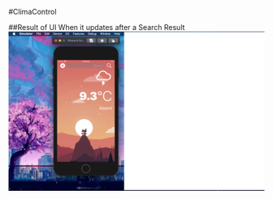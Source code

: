 #ClimaControl 


##Result of UI When it updates after a Search Result
![Result Image](/madrid.png?raw=true "Result Image")

